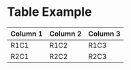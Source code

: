 # Table Example

| Column 1 | Column 2 | Column 3 |
| ---- | ---- | ---- |
| R1C1 | R1C2 | R1C3 | 
| R2C1 | R2C2 | R2C3 | 